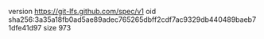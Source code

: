 version https://git-lfs.github.com/spec/v1
oid sha256:3a35a18fb0ad5ae89adec765265dbff2cdf7ac9329db440489baeb71dfe41d97
size 973
